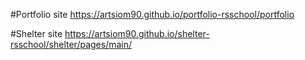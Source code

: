 #Portfolio site https://artsiom90.github.io/portfolio-rsschool/portfolio

#Shelter site https://artsiom90.github.io/shelter-rsschool/shelter/pages/main/
